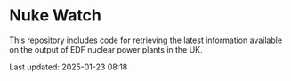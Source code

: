 # Nuke Watch

This repository includes code for retrieving the latest information available on the output of EDF nuclear power plants in the UK.

Last updated: 2025-01-23 08:18